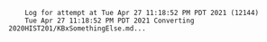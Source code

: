         Log for attempt at Tue Apr 27 11:18:52 PM PDT 2021 (12144)
        Tue Apr 27 11:18:52 PM PDT 2021 Converting 2020HIST201/KBxSomethingElse.md...
